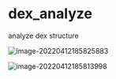 # dex_analyze

analyze dex structure 

![image-20220412185825883](C:\Users\orz10\AppData\Roaming\Typora\typora-user-images\image-20220412185825883.png)

![image-20220412185813998](C:\Users\orz10\AppData\Roaming\Typora\typora-user-images\image-20220412185813998.png)

